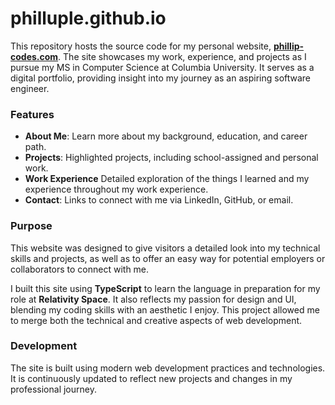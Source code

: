 # philluple.github.io

This repository hosts the source code for my personal website, **[phillip-codes.com](https://phillip-codes.com/)**. The site showcases my work, experience, and projects as I pursue my MS in Computer Science at Columbia University. It serves as a digital portfolio, providing insight into my journey as an aspiring software engineer.

### Features

- **About Me**: Learn more about my background, education, and career path.
- **Projects**: Highlighted projects, including school-assigned and personal work.
- **Work Experience** Detailed exploration of the things I learned and my experience throughout my work experience. 
- **Contact**: Links to connect with me via LinkedIn, GitHub, or email.

### Purpose

This website was designed to give visitors a detailed look into my technical skills and projects, as well as to offer an easy way for potential employers or collaborators to connect with me.

I built this site using **TypeScript** to learn the language in preparation for my role at **Relativity Space**. It also reflects my passion for design and UI, blending my coding skills with an aesthetic I enjoy. This project allowed me to merge both the technical and creative aspects of web development.

### Development

The site is built using modern web development practices and technologies. It is continuously updated to reflect new projects and changes in my professional journey.
